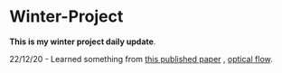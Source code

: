 # Winter-Project
**This is my winter project daily update**.

22/12/20 - Learned something from [this published paper](https://www.ijedr.org/papers/IJEDR1902102.pdf) , [optical flow](https://nanonets.com/blog/optical-flow/).
